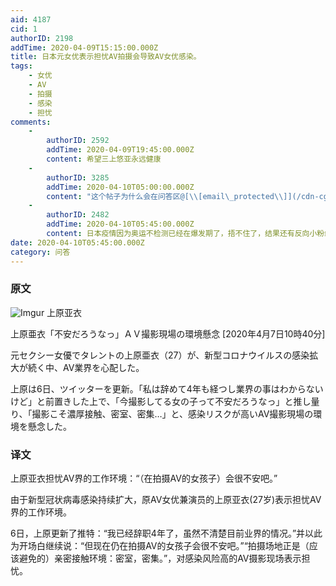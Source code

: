 ```yaml
---
aid: 4187
cid: 1
authorID: 2198
addTime: 2020-04-09T15:15:00.000Z
title: 日本元女优表示担忧AV拍摄会导致AV女优感染。
tags:
    - 女优
    - AV
    - 拍摄
    - 感染
    - 担忧
comments:
    -
        authorID: 2592
        addTime: 2020-04-09T19:45:00.000Z
        content: 希望三上悠亚永远健康
    -
        authorID: 3285
        addTime: 2020-04-10T05:00:00.000Z
        content: "这个帖子为什么会在问答区@[\\[email\_protected\\]](/cdn-cgi/l/email-protection)？"
    -
        authorID: 2482
        addTime: 2020-04-10T05:45:00.000Z
        content: 日本疫情因为奥运不检测已经在爆发期了，捂不住了，结果还有反向小粉红还在洗，真是可笑。
date: 2020-04-10T05:45:00.000Z
category: 问答
---
```


### [](#%E5%8E%9F%E6%96%87)原文

![Imgur](https://i.imgur.com/x1weovL.jpg) 上原亚衣

上原亜衣「不安だろうなっ」ＡＶ撮影現場の環境懸念 \[2020年4月7日10時40分\]

元セクシー女優でタレントの上原亜衣（27）が、新型コロナウイルスの感染拡大が続く中、AV業界を心配した。

上原は6日、ツイッターを更新。「私は辞めて4年も経つし業界の事はわからないけど」と前置きした上で、「今撮影してる女の子って不安だろうなっ」と推し量り、「撮影こそ濃厚接触、密室、密集…」と、感染リスクが高いAV撮影現場の環境を懸念した。

### [](#%E8%AF%91%E6%96%87)译文

上原亚衣担忧AV界的工作环境：“（在拍摄AV的女孩子）会很不安吧。”

由于新型冠状病毒感染持续扩大，原AV女优兼演员的上原亚衣(27岁)表示担忧AV界的工作环境。

6日，上原更新了推特：“我已经辞职4年了，虽然不清楚目前业界的情况。”并以此为开场白继续说：“但现在仍在拍摄AV的女孩子会很不安吧。”“拍摄场地正是（应该避免的）亲密接触环境：密室，密集。”，对感染风险高的AV摄影现场表示担忧。
